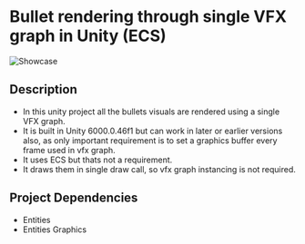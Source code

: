 # Bullet rendering through single VFX graph in Unity (ECS)

![Showcase](https://github.com/user-attachments/assets/64958f77-9cac-4617-98aa-c44944449be5)

## Description 

- In this unity project all the bullets visuals are rendered using a single VFX graph. 
- It is built in Unity 6000.0.46f1 but can work in later or earlier versions also, as only important requirement is to set a graphics buffer every frame used in vfx graph.
- It uses ECS but thats not a requirement.
- It draws them in single draw call, so vfx graph instancing is not required.

## Project Dependencies

- Entities
- Entities Graphics
